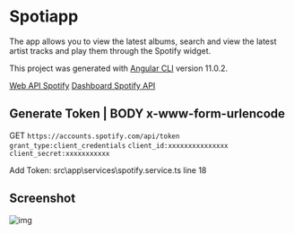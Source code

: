# Spotiapp

The app allows you to view the latest albums, search and view the latest artist tracks and play them through the Spotify widget.

This project was generated with [Angular CLI](https://github.com/angular/angular-cli) version 11.0.2.

[Web API Spotify](https://developer.spotify.com/documentation/web-api/)
[Dashboard Spotify API](https://developer.spotify.com/dashboard/applications)

## Generate Token | BODY x-www-form-urlencode
GET `https://accounts.spotify.com/api/token`
`grant_type:client_credentials`
`client_id:xxxxxxxxxxxxxxx`
`client_secret:xxxxxxxxxxx`

Add Token: src\app\services\spotify.service.ts line 18

## Screenshot
![img](https://i.imgur.com/YzgVfQc.gif)
